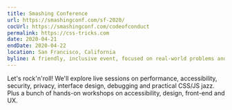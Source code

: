 ```yaml
---
title: Smashing Conference
url: https://smashingconf.com/sf-2020/
cocUrl: https://smashingconf.com/codeofconduct
permalink: https://css-tricks.com
date: 2020-04-21
endDate: 2020-04-22
location: San Francisco, California
byline: A friendly, inclusive event, focused on real-world problems and solutions.
---
```


Let's rock'n'roll! We'll explore live sessions on performance, accessibility, security, privacy, interface design, debugging and practical CSS/JS jazz. Plus a bunch of hands-on workshops on accessibility, design, front-end and UX.
